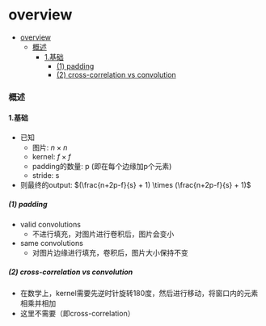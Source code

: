 # overview


<!-- @import "[TOC]" {cmd="toc" depthFrom=1 depthTo=6 orderedList=false} -->

<!-- code_chunk_output -->

- [overview](#overview)
    - [概述](#概述)
      - [1.基础](#1基础)
        - [(1) padding](#1-padding)
        - [(2) cross-correlation vs convolution](#2-cross-correlation-vs-convolution)

<!-- /code_chunk_output -->


### 概述

#### 1.基础

* 已知
    * 图片: $n\times n$
    * kernel: $f\times f$
    * padding的数量: p (即在每个边缘加p个元素)
    * stride: s
* 则最终的output: $(\frac{n+2p-f}{s} + 1) \times (\frac{n+2p-f}{s} + 1)$

##### (1) padding

* valid convolutions
    * 不进行填充，对图片进行卷积后，图片会变小
* same convolutions
    * 对图片边缘进行填充，卷积后，图片大小保持不变

##### (2) cross-correlation vs convolution
* 在数学上，kernel需要先逆时针旋转180度，然后进行移动，将窗口内的元素 相乘并相加
* 这里不需要（即cross-correlation）